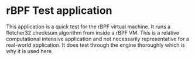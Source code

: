 # rBPF Test application

This application is a quick test for the rBPF virtual machine. It runs a
fletcher32 checksum algorithm from inside a rBPF VM. This is a relative
computational intensive application and not necessarily representative for a
real-world application. It does test through the engine thoroughly which is why
it is used here.
